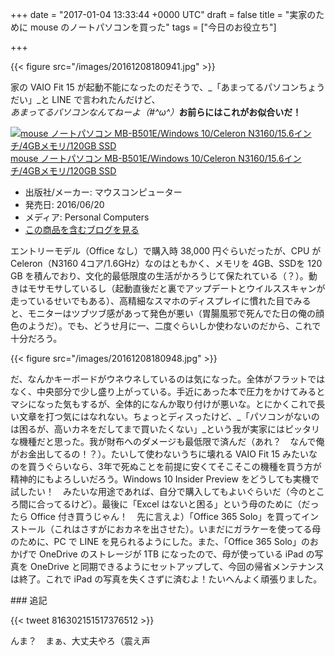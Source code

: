 
+++
date = "2017-01-04 13:33:44 +0000 UTC"
draft = false
title = "実家のために mouse のノートパソコンを買った"
tags = ["今日のお役立ち"]

+++


{{< figure src="/images/20161208180941.jpg"  >}}

家の VAIO Fit 15 が起動不能になったのだそうで、_「あまってるパソコンちょうだい」_と LINE で言われたんだけど、_あまってるパソコンなんてねーよ（#^ω^）_**お前らにはこれがお似合いだ！**<div class="hatena-asin-detail"><a href="http://www.amazon.co.jp/exec/obidos/ASIN/B01GZIV3OM/bestylesnet-22/"><img src="https://images-fe.ssl-images-amazon.com/images/I/41VKzWITynL._SL160_.jpg" class="hatena-asin-detail-image" alt="mouse ノートパソコン MB-B501E/Windows 10/Celeron N3160/15.6インチ/4GBメモリ/120GB SSD" title="mouse ノートパソコン MB-B501E/Windows 10/Celeron N3160/15.6インチ/4GBメモリ/120GB SSD"/></a><div class="hatena-asin-detail-info"><a href="http://www.amazon.co.jp/exec/obidos/ASIN/B01GZIV3OM/bestylesnet-22/">mouse ノートパソコン MB-B501E/Windows 10/Celeron N3160/15.6インチ/4GBメモリ/120GB SSD</a><ul><li><span class="hatena-asin-detail-label">出版社/メーカー:</span> マウスコンピューター</li><li><span class="hatena-asin-detail-label">発売日:</span> 2016/06/20</li><li><span class="hatena-asin-detail-label">メディア:</span> Personal Computers</li><li><a href="http://d.hatena.ne.jp/asin/B01GZIV3OM/bestylesnet-22" target="_blank">この商品を含むブログを見る</a></li></ul></div><div class="hatena-asin-detail-foot"></div></div>エントリーモデル（Office なし）で購入時 38,000 円ぐらいだったが、CPU が Celeron（N3160 4コア/1.6GHz）なのはともかく、メモリを 4GB、SSDを 120 GB を積んでおり、文化的最低限度の生活がかろうじて保たれている（？）。動きはモサモサしているし（起動直後だと裏でアップデートとウイルススキャンが走っているせいでもある）、高精細なスマホのディスプレイに慣れた目でみると、モニターはツブツブ感があって発色が悪い（胃腸風邪で死んでた日の俺の顔色のようだ）。でも、どうせ月に一、二度ぐらいしか使わないのだから、これで十分だろう。

{{< figure src="/images/20161208180948.jpg"  >}}

だ、なんかキーボードがウネウネしているのは気になった。全体がフラットではなく、中央部分で少し盛り上がっている。手近にあった本で圧力をかけてみるとマシになった気もするが、全体的になんか取り付けが悪いな。とにかくこれで長い文章を打つ気にはなれない。ちょっとディスったけど、_「パソコンがないのは困るが、高いカネをだしてまで買いたくない」_という我が実家にはピッタリな機種だと思った。我が財布へのダメージも最低限で済んだ（あれ？　なんで俺がお金出してるの！？）。たいして使わないうちに壊れる VAIO Fit 15 みたいなのを買うぐらいなら、3年で死ぬことを前提に安くてそこそこの機種を買う方が精神的にもよろしいだろう。Windows 10 Insider Preview をどうしても実機で試したい！　みたいな用途であれば、自分で購入してもよいぐらいだ（今のところ間に合ってるけど）。最後に「Excel はないと困る」という母のために（だったら Office 付き買うじゃん！　先に言えよ）「Office 365 Solo」を買ってインストール（これはさすがにおカネを出させた）。いまだにガラケーを使ってる母のために、PC で LINE を見られるようにした。また、「Office 365 Solo」のおかげで OneDrive のストレージが 1TB になったので、母が使っている iPad の写真を OneDrive と同期できるようにセットアップして、今回の帰省メンテナンスは終了。これで iPad の写真を失くさずに済むよ！たいへんよく頑張りました。 

<div class="section">
    ### 追記
    

{{< tweet 816302151517376512 >}}

んま？　まぁ、大丈夫やろ（震え声

</div>

